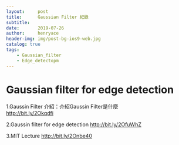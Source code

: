 ```yaml
---
layout:     post
title:      Gaussian Filter 紀錄
subtitle:   
date:       2019-07-26
author:     henryace
header-img: img/post-bg-ios9-web.jpg
catalog: true
tags:
    - Gaussian_filter
    - Edge_detectopm
---
```

# Gaussian filter for edge detection

1.Gaussin Filter 介紹：介紹Gaussin Filter是什麼  
<http://bit.ly/2Okqdfi>

2.Gaussin filter for edge detection
<http://bit.ly/2OfuWhZ>

3.MIT Lecture
<http://bit.ly/2Onbe40> 
